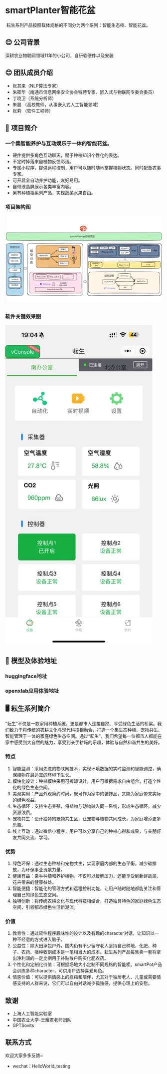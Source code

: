 # smartPlanter智能花盆

![]()
  耘生系列产品按照载体规格的不同分为两个系列：智能生态柜、智能花盆。<br>

## 😊 公司背景

深耕农业物联网领域11年的小公司，自研软硬件以及安装


## 😊 团队成员介绍
- 张其来（NLP算法专家）
- 朱筱华（南通市信息网络安全协会特聘专家、嵌入式与物联网专委会委员）
- 丁晓卫（系统分析师）
- 朱晨  （高校教师，从事嵌入式人工智能领域）
- 张莉  （软件工程师）

## 📝 项目简介
### 一个集智能养护与互动娱乐于一体的智能花盆。
- 硬件提供多角色互动聊天，赋予种植知识个性化的表达。
- 不定时掉落来自植物反馈彩蛋。
- 专属小程序，提供远程控制，用户可以随时随地掌握植物状态。同时配备农事专家。
- 可开启全自动养护功能，友好易用。
- 自带液晶屏展示各类丰富内容。
- 另有种植柜系列产品，实现蔬菜水果自由。


### 项目架构图
![Alt text](imgs/架构图.png)

### 软件关键效果图
![Alt text](imgs/采集数据+控制.png)

## 📝 模型及体验地址
### huggingface地址

### openxlab应用体验地址

## 🖥️ 耘生系列简介
  “耘生”不仅是一款家用种植系统，更是都市人连接自然、享受绿色生活的桥梁。我们致力于将传统的农耕文化与现代科技相融合，打造一个集生态种植、宠物共生、智能管理于一体的家庭绿色生态空间。通过“耘生”，我们希望每一位都市人都能在家中感受到大自然的魅力，享受到亲手耕耘的乐趣，体验与自然和谐共生的美好。<br>
### 特点
1. 智能监测：采用先进的物联网技术，实现环境数据的实时监测和智能调控，确保植物在最适宜的环境下生长。
2. 模块化设计：种植模块采用可拆卸设计，用户可根据需求自由组合，打造个性化的绿色生态空间。
3. 美观实用：产品外观简约时尚，既可作为家中的装饰品，又能为家庭带来实际的绿色收益。
4. 生态循环：支持生态养殖，将植物与动物融入同一系统，形成生态循环，减少资源浪费。
5. 宠物共生：设计独特的宠物共生区，让宠物与植物共同成长，为家庭增添更多乐趣。
6. 线上互动：通过微信小程序，用户可以分享自己的种植心得和成果，与亲朋好友共同交流、学习。

### 优势
1. 绿色环保：通过生态种植和宠物共生，实现家庭内部的生态平衡，减少碳排放，为环保事业贡献力量。
2. 健康有益：亲手种植和养护植物，不仅可以缓解压力，还能享受到新鲜蔬菜、花卉带来的健康益处。
3. 智能便捷：智能化的管理方式和远程控制功能，让用户随时随地都能关注和管理自己的绿色生态空间。
4. 独特创新：将传统农耕文化与现代科技相结合，打造独具特色的家庭绿色生态空间，引领都市绿色生活新潮流。

### 价值
1. 教育性：通过软件程序趣味性的设计以及有趣的character对话，让知识以一种不经意的方式进入脑子。
2. 公益性：除大田承包户外，国内仍有不少留守老人坚持自己种地，化肥、种子、农药、播种收割成本是一笔相当大的成本。耘生系列产品每售卖一套将拿出净利润的一定比例用于补贴散户购买化肥农药。
3. 个性化和定制化价值：可根据场地大小定制不同规格的智能柜。smartPot产品会训练多种character，可供用户选择喜爱角色。
4. 情感价值：可以提供情感上的慰藉和陪伴，尤其对于独居老人、儿童或需要情感支持的人群来说，它们可以自由对话减少孤独感，提供心理上的安慰。


## 致谢
- 上海人工智能实验室
- 中国农业大学-王耀君老师团队
- GPTSovits

## 联系方式
欢迎大家多多反馈~
- wechat：HelloWorld_testing

